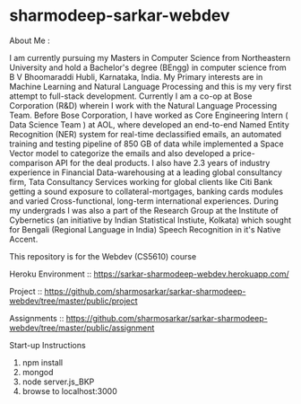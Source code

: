 # sharmodeep-sarkar-webdev

About Me :

I am currently pursuing my Masters in Computer Science from Northeastern University and hold a Bachelor's degree (BEngg) in computer science from B V Bhoomaraddi Hubli, Karnataka, India.
My Primary interests are in Machine Learning and Natural Language Processing and this is my very first attempt to full-stack development.
Currently I am a co-op at Bose Corporation (R&D) wherein I work with the Natural Language Processing Team.
Before Bose Corporation, I have worked as Core Engineering Intern ( Data Science Team ) at AOL, where developed an end-to-end Named Entity Recognition (NER) system for real-time declassified emails, an automated training and testing pipeline of 850 GB of data while implemented a Space Vector model to categorize the emails and also developed a  price-comparison API for the deal products.
I also have 2.3 years of industry experience in Financial Data-warehousing at a leading global consultancy firm, Tata Consultancy Services working for global clients like Citi Bank getting a sound exposure to collateral-mortgages, banking cards modules and  varied Cross-functional, long-term international experiences.
During my undergrads I was also a part of the Research Group at the Institute of Cybernetics (an initiative by Indian Statistical Instiute, Kolkata) which sought for Bengali (Regional Language in India) Speech Recognition in it's Native Accent.



This repository is for the Webdev (CS5610) course


Heroku Environment :: https://sarkar-sharmodeep-webdev.herokuapp.com/

Project :: https://github.com/sharmosarkar/sarkar-sharmodeep-webdev/tree/master/public/project

Assignments :: https://github.com/sharmosarkar/sarkar-sharmodeep-webdev/tree/master/public/assignment



Start-up Instructions

1. npm install
1. mongod
1. node server.js_BKP
1. browse to localhost:3000